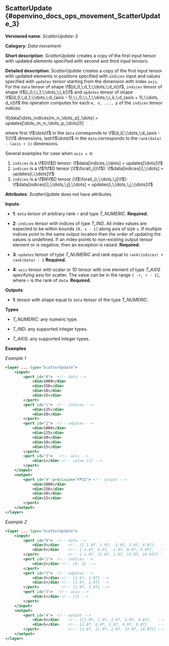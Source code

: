 ## ScatterUpdate <a name="ScatterUpdate"></a> {#openvino_docs_ops_movement_ScatterUpdate_3}

**Versioned name**: *ScatterUpdate-3*

**Category**: *Data movement*

**Short description**: *ScatterUpdate* creates a copy of the first input tensor with updated elements specified with second and third input tensors.

**Detailed description**: *ScatterUpdate* creates a copy of the first input tensor with updated elements in positions specified with `indices` input
and values specified with `updates` tensor starting from the dimension with index `axis`. For the `data` tensor of shape \f$[d_0,\;d_1,\;\dots,\;d_n]\f$,
`indices` tensor of shape \f$[i_0,\;i_1,\;\dots,\;i_k]\f$ and `updates` tensor of shape
\f$[d_0,\;d_1,\;\dots,\;d_{axis - 1},\;i_0,\;i_1,\;\dots,\;i_k,\;d_{axis + 1},\;\dots, d_n]\f$ the operation computes
for each `m, n, ..., p` of the `indices` tensor indices:


\f[data[\dots,\;indices[m,\;n,\;\dots,\;p],\;\dots] = updates[\dots,\;m,\;n,\;\dots,\;p,\;\dots]\f]

where first \f$\dots\f$ in the `data` corresponds to \f$[d_0,\;\dots,\;d_{axis - 1}]\f$ dimensions, last\f$\dots\f$ in the `data` corresponds to the
`rank(data) - (axis + 1)` dimensions.

Several examples for case when `axis = 0`:
1. `indices` is a \f$0\f$D tensor: \f$data[indices,\;\dots] = updates[\dots]\f$
2. `indices` is a \f$1\f$D tensor (\f$\forall_{i}\f$): \f$data[indices[i],\;\dots] = updates[i,\;\dots]\f$
3. `indices` is a \f$N\f$D tensor (\f$\forall_{i,\;\dots,\;j}\f$): \f$data[indices[i],\;\dots,\;j],\;\dots] = updates[i,\;\dots,\;j,\;\dots]\f$

**Attributes**: *ScatterUpdate* does not have attributes.

**Inputs**:

*   **1**: `data` tensor of arbitrary rank `r` and type *T_NUMERIC*. **Required.**

*   **2**: `indices` tensor with indices of type *T_IND*.
All index values are expected to be within bounds `[0, s - 1]` along axis of size `s`. If multiple indices point to the
same output location then the order of updating the values is undefined. If an index points to non-existing output
tensor element or is negative, then an exception is raised. **Required.**

*   **3**: `updates` tensor of type *T_NUMERIC* and rank equal to `rank(indices) + rank(data) - 1` **Required.**

*   **4**: `axis` tensor with scalar or 1D tensor with one element of type *T_AXIS* specifying axis for scatter.
The value can be in the range `[ -r, r - 1]`, where `r` is the rank of `data`. **Required.**

**Outputs**:

*   **1**: tensor with shape equal to `data` tensor of the type *T_NUMERIC*.

**Types**

* *T_NUMERIC*: any numeric type.

* *T_IND*: any supported integer types.

* *T_AXIS*: any supported integer types.

**Examples**

*Example 1*

```xml
<layer ... type="ScatterUpdate">
    <input>
        <port id="0">  <!-- data -->
            <dim>1000</dim>
            <dim>256</dim>
            <dim>10</dim>
            <dim>15</dim>
        </port>
        <port id="1">  <!-- indices -->
            <dim>125</dim>
            <dim>20</dim>
        </port>
        <port id="2">  <!-- udpates -->
            <dim>1000</dim>
            <dim>125</dim>
            <dim>20</dim>
            <dim>10</dim>
            <dim>15</dim>
        </port>
        <port id="3">   <!-- axis -->
            <dim>1</dim> <!-- value [1] -->
        </port>
    </input>
    <output>
        <port id="4" precision="FP32"> <!-- output -->
            <dim>1000</dim>
            <dim>256</dim>
            <dim>10</dim>
            <dim>15</dim>
        </port>
    </output>
</layer>
```

*Example 2*

```xml
<layer ... type="ScatterUpdate">
    <input>
        <port id="0">  <!-- data -->
            <dim>3</dim>    <!-- {{-1.0f, 1.0f, -1.0f, 3.0f, 4.0f},  -->
            <dim>5</dim>    <!-- {-1.0f, 6.0f, -1.0f, 8.0f, 9.0f},   -->
        </port>             <!-- {-1.0f, 11.0f, 1.0f, 13.0f, 14.0f}} -->
        <port id="1">  <!-- indices -->
            <dim>2</dim> <!-- {0, 2} -->
        </port>
        <port id="2">  <!-- udpates -->
            <dim>3</dim> <!-- {1.0f, 1.0f} -->
            <dim>2</dim> <!-- {1.0f, 1.0f} -->
        </port>          <!-- {1.0f, 2.0f} -->
        <port id="3">   <!-- axis -->
            <dim>1</dim> <!-- {1} -->
        </port>
    </input>
    <output>
        <port id="4">  <!-- output -->
            <dim>3</dim>    <!-- {{1.0f, 1.0f, 1.0f, 3.0f, 4.0f},   -->
            <dim>5</dim>    <!-- {1.0f, 6.0f, 1.0f, 8.0f, 9.0f},    -->
        </port>             <!-- {1.0f, 11.0f, 2.0f, 13.0f, 14.0f}} -->
    </output>
</layer>
```